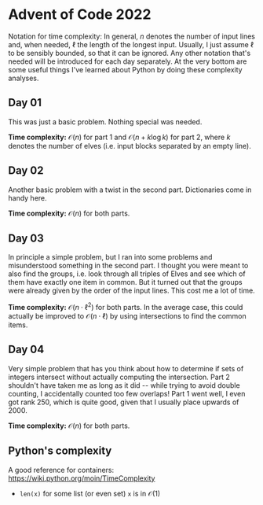 # Advent of Code 2022

Notation for time complexity: In general, $n$ denotes the number of input lines and, when needed, $\ell$ the length of the longest input. Usually, I just assume $\ell$ to be sensibly bounded, so that it can be ignored. Any other notation that's needed will be introduced for each day separately. At the very bottom are some useful things I've learned about Python by doing these complexity analyses.

## Day 01
This was just a basic problem. Nothing special was needed.

**Time complexity:** $\mathcal O(n)$ for part 1 and $\mathcal O(n + k \log k)$ for part 2, where $k$ denotes the number of elves (i.e. input blocks separated by an empty line).

## Day 02
Another basic problem with a twist in the second part. Dictionaries come in handy here.

**Time complexity:** $\mathcal O(n)$ for both parts.

## Day 03
In principle a simple problem, but I ran into some problems and misunderstood something in the second part. I thought you were meant to also find the groups, i.e. look through all triples of Elves and see which of them have exactly one item in common. But it turned out that the groups were already given by the order of the input lines. This cost me a lot of time.

**Time complexity:** $\mathcal O(n \cdot \ell^2)$ for both parts.
In the average case, this could actually be improved to $\mathcal O(n \cdot \ell)$ by using intersections to find the common items.

## Day 04
Very simple problem that has you think about how to determine if sets of integers intersect without actually computing the intersection. Part 2 shouldn't have taken me as long as it did -- while trying to avoid double counting, I accidentally counted too few overlaps! Part 1 went well, I even got rank 250, which is quite good, given that I usually place upwards of 2000.

**Time complexity:** $\mathcal O(n)$ for both parts.

## Python's complexity
A good reference for containers: https://wiki.python.org/moin/TimeComplexity
* `len(x)` for some list (or even set) `x` is in $\mathcal O(1)$